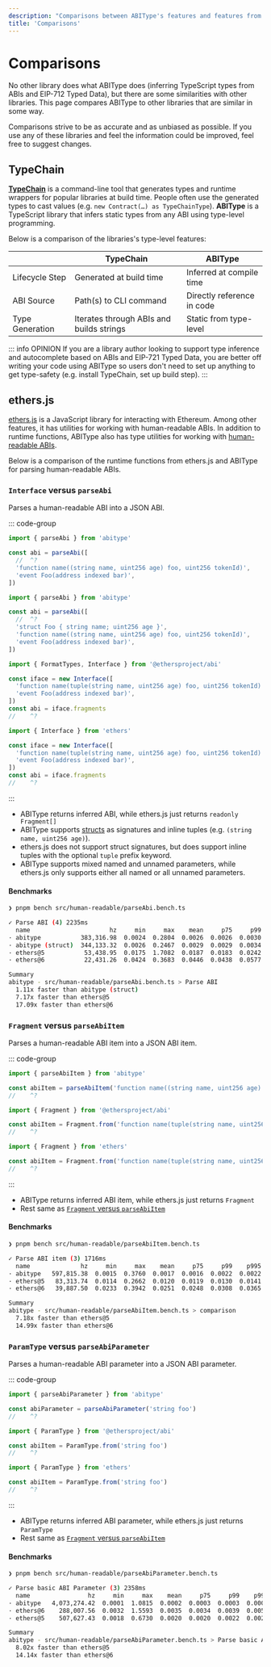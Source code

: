 ```yaml
---
description: "Comparisons between ABIType's features and features from similar libraries."
title: 'Comparisons'
---
```


<script setup>
window.addEventListener('click', (e) => {
      const el = e.target 

      if (el.matches('.vp-code-group input')) {
        // input <- .tabs <- .vp-code-group
        const group = el.parentElement?.parentElement
        const i = Array.from(group?.querySelectorAll('input') || []).indexOf(el)

        
        const filtered = Array.from(
          group?.querySelectorAll('div[class*="language-"]') || []
        ).filter((val) => !val.className.match('language-id'))

        const current = group?.querySelector('div[class*="language-"].active')
        const next = filtered?.[i]

        if (current && next && current !== next) {
          current.classList.remove('active')
          next.classList.add('active')
        }
      }
    })
</script>
# Comparisons

No other library does what ABIType does (inferring TypeScript types from ABIs and EIP-712 Typed Data), but there are some similarities with other libraries. This page compares ABIType to other libraries that are similar in some way.

Comparisons strive to be as accurate and as unbiased as possible. If you use any of these libraries and feel the information could be improved, feel free to suggest changes.

## TypeChain

[**TypeChain**](https://github.com/dethcrypto/TypeChain) is a command-line tool that generates types and runtime wrappers for popular libraries at build time. People often use the generated types to cast values (e.g. `new Contract(…) as TypeChainType`). **ABIType** is a TypeScript library that infers static types from any ABI using type-level programming.

Below is a comparison of the libraries's type-level features:

|                 | TypeChain                                | ABIType                    |
| --------------- | ---------------------------------------- | -------------------------- |
| Lifecycle Step  | Generated at build time                  | Inferred at compile time   |
| ABI Source      | Path(s) to CLI command                   | Directly reference in code |
| Type Generation | Iterates through ABIs and builds strings | Static from type-level     |

::: info OPINION
If you are a library author looking to support type inference and autocomplete based on ABIs and EIP-721 Typed Data, you are better off writing your code using ABIType so users don't need to set up anything to get type-safety (e.g. install TypeChain, set up build step).
:::

## ethers.js

[ethers.js](https://github.com/ethers-io/ethers.js) is a JavaScript library for interacting with Ethereum. Among other features, it has utilities for working with human-readable ABIs. In addition to runtime functions, ABIType also has type utilities for working with [human-readable ABIs](/api/human).

Below is a comparison of the runtime functions from ethers.js and ABIType for parsing human-readable ABIs.

### `Interface` versus `parseAbi`

Parses a human-readable ABI into a JSON ABI.

::: code-group

```ts twoslash [abitype]
import { parseAbi } from 'abitype'

const abi = parseAbi([
  //  ^? 
  'function name((string name, uint256 age) foo, uint256 tokenId)',
  'event Foo(address indexed bar)',
])
```

```ts twoslash [abitype (struct)]
import { parseAbi } from 'abitype'

const abi = parseAbi([
  //  ^? 
  'struct Foo { string name; uint256 age }',
  'function name((string name, uint256 age) foo, uint256 tokenId)',
  'event Foo(address indexed bar)',
])
```

```ts twoslash [ethers@5]
import { FormatTypes, Interface } from '@ethersproject/abi'

const iface = new Interface([
  'function name(tuple(string name, uint256 age) foo, uint256 tokenId)',
  'event Foo(address indexed bar)',
])
const abi = iface.fragments
//    ^? 
```

```ts twoslash [ethers@6]
import { Interface } from 'ethers'

const iface = new Interface([
  'function name(tuple(string name, uint256 age) foo, uint256 tokenId)',
  'event Foo(address indexed bar)',
])
const abi = iface.fragments
//    ^? 
```

:::

- ABIType returns inferred ABI, while ethers.js just returns `readonly Fragment[]`
- ABIType supports [structs](/api/human.html#structs) as signatures and inline tuples (e.g. `(string name, uint256 age)`).
- ethers.js does not support struct signatures, but does support inline tuples with the optional `tuple` prefix keyword.
- ABIType supports mixed named and unnamed parameters, while ethers.js only supports either all named or all unnamed parameters.

#### Benchmarks

```bash
❯ pnpm bench src/human-readable/parseAbi.bench.ts

✓ Parse ABI (4) 2235ms
  name                      hz     min     max    mean     p75     p99    p995    p999     rme  samples
· abitype           383,316.98  0.0024  0.2804  0.0026  0.0026  0.0030  0.0032  0.0094  ±0.54%   191659   fastest
· abitype (struct)  344,133.32  0.0026  0.2467  0.0029  0.0029  0.0034  0.0035  0.0103  ±0.54%   172067  
· ethers@5           53,438.95  0.0175  1.7082  0.0187  0.0183  0.0242  0.0307  0.1916  ±0.82%    26720  
· ethers@6           22,431.26  0.0424  0.3683  0.0446  0.0438  0.0577  0.0691  0.2512  ±0.45%    11216   slowest

Summary
abitype - src/human-readable/parseAbi.bench.ts > Parse ABI
  1.11x faster than abitype (struct)
  7.17x faster than ethers@5
  17.09x faster than ethers@6
```

### `Fragment` versus `parseAbiItem`

Parses a human-readable ABI item into a JSON ABI item.

::: code-group

```ts twoslash [abitype]
import { parseAbiItem } from 'abitype'

const abiItem = parseAbiItem('function name((string name, uint256 age) foo, uint256 tokenId)')
//    ^? 
```

```ts twoslash [ethers@5]
import { Fragment } from '@ethersproject/abi'

const abiItem = Fragment.from('function name(tuple(string name, uint256 age) foo, uint256 tokenId)')
//    ^? 
```

```ts twoslash [ethers@6]
import { Fragment } from 'ethers'

const abiItem = Fragment.from('function name(tuple(string name, uint256 age) foo, uint256 tokenId)')
//    ^? 
```

:::

- ABIType returns inferred ABI item, while ethers.js just returns `Fragment`
- Rest same as [`Fragment` versus `parseAbiItem`](#fragment-versus-parseabiitem)

#### Benchmarks

```bash
❯ pnpm bench src/human-readable/parseAbiItem.bench.ts

✓ Parse ABI item (3) 1716ms
  name              hz     min     max    mean     p75     p99    p995    p999     rme  samples
· abitype   597,815.38  0.0015  0.3760  0.0017  0.0016  0.0022  0.0022  0.0031  ±0.58%   298908   fastest
· ethers@5   83,313.74  0.0114  0.2662  0.0120  0.0119  0.0130  0.0141  0.0401  ±0.45%    41657  
· ethers@6   39,887.50  0.0233  0.3942  0.0251  0.0248  0.0308  0.0365  0.1979  ±0.43%    19944   slowest

Summary
abitype - src/human-readable/parseAbiItem.bench.ts > comparison
  7.18x faster than ethers@5
  14.99x faster than ethers@6
```

### `ParamType` versus `parseAbiParameter`

Parses a human-readable ABI parameter into a JSON ABI parameter.

::: code-group

```ts twoslash [abitype]
import { parseAbiParameter } from 'abitype'

const abiParameter = parseAbiParameter('string foo')
//    ^? 
```

```ts twoslash [ethers@5]
import { ParamType } from '@ethersproject/abi'

const abiItem = ParamType.from('string foo')
//    ^? 
```

```ts twoslash [ethers@6]
import { ParamType } from 'ethers'

const abiItem = ParamType.from('string foo')
//    ^? 
```

:::

- ABIType returns inferred ABI parameter, while ethers.js just returns `ParamType`
- Rest same as [`Fragment` versus `parseAbiItem`](#fragment-versus-parseabiitem)

#### Benchmarks

```bash
❯ pnpm bench src/human-readable/parseAbiParameter.bench.ts

✓ Parse basic ABI Parameter (3) 2358ms
  name                hz     min     max    mean     p75     p99    p995    p999     rme  samples
· abitype   4,073,274.42  0.0001  1.0815  0.0002  0.0003  0.0003  0.0003  0.0005  ±0.52%  2036638   fastest
· ethers@6    288,007.56  0.0032  1.5593  0.0035  0.0034  0.0039  0.0058  0.0082  ±0.75%   144004   slowest
· ethers@5    507,627.43  0.0018  0.6730  0.0020  0.0020  0.0022  0.0023  0.0027  ±0.43%   253814  

Summary
abitype - src/human-readable/parseAbiParameter.bench.ts > Parse basic ABI Parameter
  8.02x faster than ethers@5
  14.14x faster than ethers@6
```
